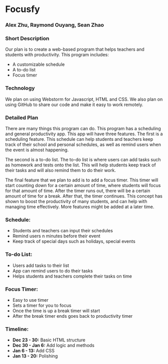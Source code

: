# Focusfy

### Alex Zhu, Raymond Ouyang, Sean Zhao

### Short Description
Our plan is to create a web-based program that helps teachers and students with productivity. This program includes:
* A customizable schedule
* A to-do list
* Focus timer

### Technology
We plan on using Webstorm for Javascript, HTML and CSS. We also plan on using GitHub to share our code and make it easy to work remotely.

### Detailed Plan
There are many things this program can do. This program has a scheduling and general productivity app. This app will have three features. The first is a scheduling feature. This schedule can help students and teachers keep track of their school and personal schedules, as well as remind users when the event is almost happening. 

The second is a to-do list. The to-do list is where users can add tasks such as homework and tests onto the list. This will help students keep track of their tasks and will also remind them to do their work. 

The final feature that we plan to add is to add a focus timer. This timer will start counting down for a certain amount of time, where students will focus for that amount of time. After the timer runs out, there will be a certain amount of time for a break. After that, the timer continues. This concept has shown to boost the productivity of many students, and can help with managing time effectively. More features might be added at a later time.

### Schedule:
  * Students and teachers can input their schedules
  * Remind users n minutes before their event
  * Keep track of special days such as holidays, special events

### To-do List:
  * Users add tasks to their list
  * App can remind users to do their tasks
  * Helps students and teachers complete their tasks on time

### Focus Timer:
  * Easy to use timer
  * Sets a timer for you to focus
  * Once the time is up a break timer will start
  * After the break timer ends goes back to productivity timer

### Timeline:
  * **Dec 23 - 30:** Basic HTML structure
  * **Dec 30 - Jan 6:** Add logic and methods
  * **Jan 6 - 13:** Add CSS
  * **Jan 13 - 20:** Polishing
